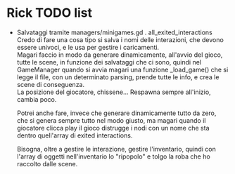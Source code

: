 # Rick TODO list  

- Salvataggi tramite managers/minigames.gd . all_exited_interactions  
    Credo di fare una cosa tipo si salva i nomi delle interazioni, che devono essere univoci, e le usa per gestire i caricamenti.  
    Magari faccio in modo da generare dinamicamente, all'avvio del gioco, tutte le scene, in funzione dei salvataggi che ci sono, quindi nel GameManager quando si avvia magari una funzione _load_game() che si legge il file, con un determinato parsing, prende tutte le info, e crea le scene di conseguenza.  
    La posizione del giocatore, chissene... Respawna sempre all'inizio, cambia poco.

    Potrei anche fare, invece che generare dinamicamente tutto da zero, che si genera sempre tutto nel modo giusto, ma magari quando il giocatore clicca play il gioco distrugge i nodi con un nome che sta dentro quell'array di exited interactions.

    Bisogna, oltre a gestire le interazione, gestire l'inventario, quindi con l'array di oggetti nell'inventario lo "ripopolo" e tolgo la roba che ho raccolto dalle scene.